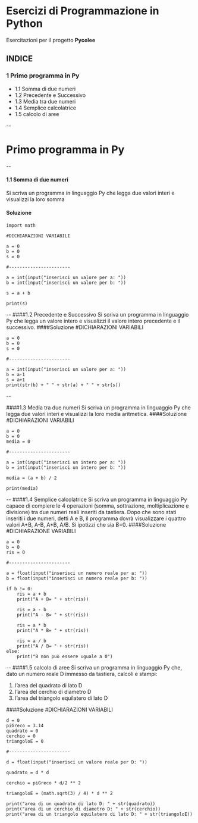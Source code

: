 # **Esercizi di Programmazione in Python**
Esercitazioni per il progetto **Pycolee**


## **INDICE**

### **1 Primo programma in Py**
- 1.1 Somma di due numeri
- 1.2 Precedente e Successivo
- 1.3 Media tra due numeri
- 1.4 Semplice calcolatrice
- 1.5 calcolo di aree





--
# **Primo programma in Py**
--
#### 1.1 Somma di due numeri
Si scriva un programma in linguaggio Py che legga due valori interi e visualizzi la loro somma
#### Soluzione

	import math

	#DICHIARAZIONI VARIABILI

	a = 0
	b = 0
	s = 0

	#-----------------------
	
	a = int(input("inserisci un valore per a: "))
	b = int(input("inserisci un valore per b: "))
	
	s = a + b
	
	print(s)
	
--
####1.2 Precedente e Successivo
Si scriva un programma in linguaggio Py che legga un valore intero e visualizzi il valore intero precedente e il successivo.
####Soluzione
	#DICHIARAZIONI VARIABILI

	a = 0
	b = 0
	s = 0
	
	#-----------------------
	
	a = int(input("inserisci un valore per a: "))
	b = a-1
	s = a+1
	print(str(b) + " " + str(a) + " " + str(s))
--

####1.3 Media tra due numeri
Si scriva un programma in linguaggio Py che legga due valori interi e visualizzi la loro media aritmetica.
####Soluzione
	#DICHIARAZIONI VARIABILI

	a = 0
	b = 0
	media = 0
	
	#-----------------------
	
	a = int(input("inserisci un intero per a: "))
	b = int(input("inserisci un intero per b: "))
	
	media = (a + b) / 2
	
	print(media)
--
####1.4 Semplice calcolatrice
Si scriva un programma in linguaggio Py capace di compiere le 4 operazioni (somma, sottrazione, moltiplicazione e divisione) tra due numeri reali inseriti da tastiera. Dopo che sono stati inseriti i due numeri, detti A e B, il programma dovrà visualizzare i quattro valori A+B, A-B, A*B, A/B. Si ipotizzi che sia B̸=0.
####Soluzione
	#DICHIARAZIONE VARIABILI
	
	a = 0
	b = 0
	ris = 0
	
	#-----------------------
	
	a = float(input("inserisci un numero reale per a: "))
	b = float(input("inserisci un numero reale per b: "))
	
	if b != 0:
	    ris = a + b
	    print("A + B= " + str(ris))
	
	    ris = a - b
	    print("A - B= " + str(ris))
	
	    ris = a * b
	    print("A * B= " + str(ris))
	
	    ris = a / b
	    print("A / B= " + str(ris))
	else:
	    print("B non può essere uguale a 0")
--
####1.5 calcolo di aree
Si scriva un programma in linguaggio Py che, dato un numero reale D immesso da tastiera, calcoli e stampi:

1. l’area del quadrato di lato D
2. l’area del cerchio di diametro D
3. l’area del triangolo equilatero di lato D

####Soluzione
	#DICHIARAZIONI VARIABILI
		
	d = 0
	piGreco = 3.14
	quadrato = 0
	cerchio = 0
	triangoloE = 0
		
	#-----------------------
		
	d = float(input("inserisci un valore reale per D: "))
		
	quadrato = d * d
		
	cerchio = piGreco * d/2 ** 2
		
	triangoloE = (math.sqrt(3) / 4) * d ** 2
		
	print("area di un quadrato di lato D: " + str(quadrato))
	print("area di un cerchio di diametro D: " + str(cerchio))
	print("area di un triangolo equilatero di lato D: " + str(triangoloE))





